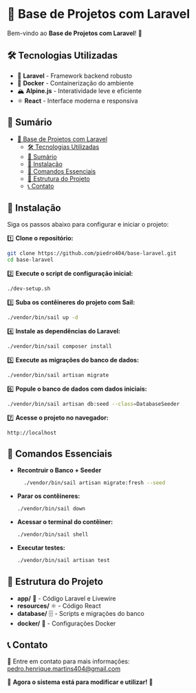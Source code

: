 # 🚀 Base de Projetos com Laravel

Bem-vindo ao **Base de Projetos com Laravel**! 🎯 

## 🛠️ Tecnologias Utilizadas
- 🐘 **Laravel** - Framework backend robusto
- 🐳 **Docker** - Containerização do ambiente
- 🏔️ **Alpine.js** - Interatividade leve e eficiente
- ⚛️ **React** - Interface moderna e responsiva

## 📖 Sumário
- [🚀 Base de Projetos com Laravel](#-base-de-projetos-com-laravel)
  - [🛠️ Tecnologias Utilizadas](#️-tecnologias-utilizadas)
  - [📖 Sumário](#-sumário)
  - [🚀 Instalação](#-instalação)
  - [📌 Comandos Essenciais](#-comandos-essenciais)
  - [📂 Estrutura do Projeto](#-estrutura-do-projeto)
  - [📞 Contato](#-contato)

## 🚀 Instalação
Siga os passos abaixo para configurar e iniciar o projeto:

1️⃣ **Clone o repositório:**
```sh
git clone https://github.com/piedro404/base-laravel.git
cd base-laravel
```

2️⃣ **Execute o script de configuração inicial:**
```sh
./dev-setup.sh
```

3️⃣ **Suba os contêineres do projeto com Sail:**
```sh
./vendor/bin/sail up -d
```

4️⃣ **Instale as dependências do Laravel:**
```sh
./vendor/bin/sail composer install
```

5️⃣ **Execute as migrações do banco de dados:**
```sh
./vendor/bin/sail artisan migrate
```

6️⃣ **Popule o banco de dados com dados iniciais:**
```sh
./vendor/bin/sail artisan db:seed --class=DatabaseSeeder
```

7️⃣ **Acesse o projeto no navegador:**
```
http://localhost
```

## 📌 Comandos Essenciais
- **Recontruir o Banco + Seeder**
  ```sh
    ./vendor/bin/sail artisan migrate:fresh --seed
  ```
- **Parar os contêineres:**
  ```sh
  ./vendor/bin/sail down
  ```
- **Acessar o terminal do contêiner:**
  ```sh
  ./vendor/bin/sail shell
  ```
- **Executar testes:**
  ```sh
  ./vendor/bin/sail artisan test
  ```

## 📂 Estrutura do Projeto
- **app/** 🐘 - Código Laravel e Livewire
- **resources/** ⚛️ - Código React
- **database/** 🗄️ - Scripts e migrações do banco
- **docker/** 🐳 - Configurações Docker

## 📞 Contato
🔗 Entre em contato para mais informações: [pedro.henrique.martins404@gmail.com](pedro.henrique.martins404@gmail.com)

🚀 **Agora o sistema está para modificar e utilizar!** 🎉
